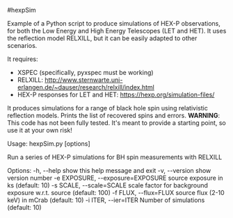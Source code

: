 #hexpSim

Example of a Python script to produce simulations of HEX-P observations, for
both the Low Energy and High Energy Telescopes (LET and HET). It uses the
reflection model RELXILL, but it can be easily adapted to other scenarios.

It requires:

- XSPEC (specifically, pyxspec must be working)
- RELXILL: http://www.sternwarte.uni-erlangen.de/~dauser/research/relxill/index.html
- HEX-P responses for LET and HET: https://hexp.org/simulation-files/

It produces simulations for a range of black hole spin using relativistic
reflection models. Prints the list of recovered spins and errors.
**WARNING**: This code has not been fully tested. It's meant to provide a
starting point, so use it at your own risk!

Usage: hexpSim.py [options]

Run a series of HEX-P simulations for BH spin measurements with RELXILL


Options:
  -h, --help            show this help message and exit
  -v, --version         show version number
  -e EXPOSURE, --exposure=EXPOSURE
                        source exposure in ks (default: 10)
  -s SCALE, --scale=SCALE
                        scale factor for background exposure w.r.t. source
                        (default: 100)
  -f FLUX, --flux=FLUX  source flux (2-10 keV) in mCrab (default: 10)
  -i ITER, --ier=ITER   Number of simulations (default: 10)

